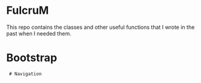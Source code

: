 # FulcruM

This repo contains the classes and other useful functions that I wrote in the past when I needed them. 

# Bootstrap
     # Navigation
